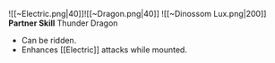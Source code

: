 
![[~Electric.png|40]]![[~Dragon.png|40]]
![[~Dinossom Lux.png|200]]
**Partner Skill**
Thunder Dragon
- Can be ridden.
- Enhances [[Electric]] attacks while mounted.